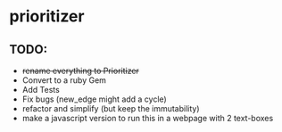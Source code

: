 # prioritizer

## TODO:

- ~~rename everything to Prioritizer~~
- Convert to a ruby Gem
- Add Tests
- Fix bugs (new_edge might add a cycle)
- refactor and simplify (but keep the immutability)
- make a javascript version to run this in a webpage with 2 text-boxes
